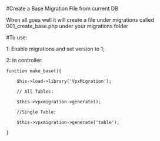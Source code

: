 #Create a Base Migration File from current DB



When all goes well it will create a file under migrations called 001_create_base.php under your migrations folder


#To use:

1: Enable migrations and set version to 1;

2: In controller:


    function make_base(){

        $his->load->library('VpxMigration');

        // All Tables:

        $this->vpxmigration->generate();

        //Single Table:

        $this->vpxmigration->generate('table');

    }
    
